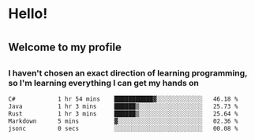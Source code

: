 
<h1>Hello!<h1>
<h2>Welcome to my profile<h2>
<h3>I haven't chosen an exact direction of learning programming, so I'm learning everything I can get my hands on</h3>

<!--START_SECTION:waka-->

```txt
C#            1 hr 54 mins    ███████████▓░░░░░░░░░░░░░   46.18 %
Java          1 hr 3 mins     ██████▒░░░░░░░░░░░░░░░░░░   25.73 %
Rust          1 hr 3 mins     ██████▒░░░░░░░░░░░░░░░░░░   25.64 %
Markdown      5 mins          ▓░░░░░░░░░░░░░░░░░░░░░░░░   02.36 %
jsonc         0 secs          ░░░░░░░░░░░░░░░░░░░░░░░░░   00.08 %
```

<!--END_SECTION:waka-->

